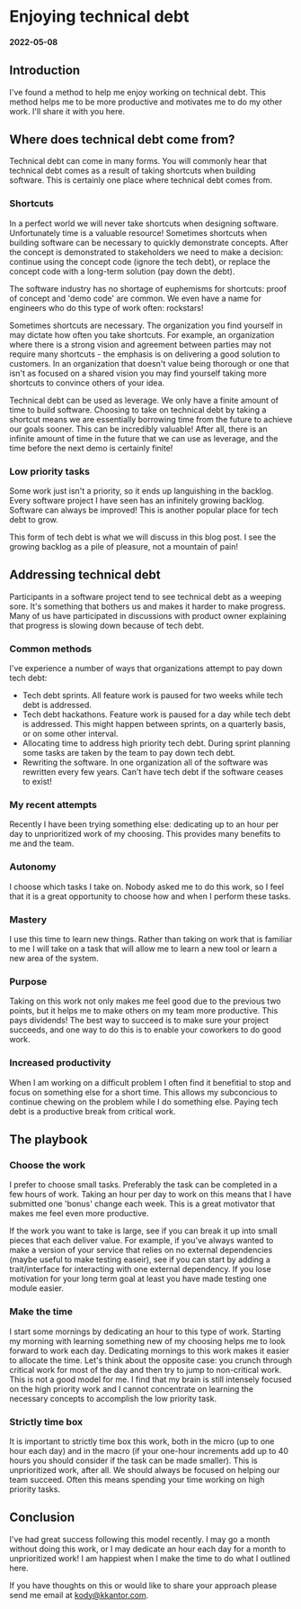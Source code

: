 # Enjoying technical debt
#### 2022-05-08

## Introduction

I've found a method to help me enjoy working on technical debt. This method
helps me to be more productive and motivates me to do my other work. I'll share
it with you here. 

## Where does technical debt come from?

Technical debt can come in many forms. You will commonly hear that technical
debt comes as a result of taking shortcuts when building software. This is
certainly one place where technical debt comes from.

### Shortcuts

In a perfect world we will never take shortcuts when designing software.
Unfortunately time is a valuable resource! Sometimes shortcuts when building
software can be necessary to quickly demonstrate concepts. After the concept is
demonstrated to stakeholders we need to make a decision: continue using the
concept code (ignore the tech debt), or replace the concept code with a long-term
solution (pay down the debt).

The software industry has no shortage of euphemisms for shortcuts: proof of
concept and 'demo code' are common. We even have a name for engineers who do
this type of work often: rockstars!

Sometimes shortcuts are necessary. The organization you find yourself in may
dictate how often you take shortcuts. For example, an organization where there
is a strong vision and agreement between parties may not require many shortcuts -
the emphasis is on delivering a good solution to customers. In an organization
that doesn't value being thorough or one that isn't as focused on a shared
vision you may find yourself taking more shortcuts to convince others of your
idea.

Technical debt can be used as leverage. We only have a finite amount of time to
build software. Choosing to take on technical debt by taking a shortcut means we 
are essentially borrowing time from the future to achieve our goals sooner. This
can be incredibly valuable! After all, there is an infinite amount of time in
the future that we can use as leverage, and the time before the next demo is
certainly finite!

### Low priority tasks

Some work just isn't a priority, so it ends up languishing in the backlog.
Every software project I have seen has an infinitely growing backlog. Software
can always be improved! This is another popular place for tech debt to grow.

This form of tech debt is what we will discuss in this blog post. I see the
growing backlog as a pile of pleasure, not a mountain of pain!

## Addressing technical debt

Participants in a software project tend to see technical debt as a weeping sore.
It's something that bothers us and makes it harder to make progress. Many of us
have participated in discussions with product owner explaining that progress is
slowing down because of tech debt.

### Common methods

I've experience a number of ways that organizations attempt to pay down tech
debt:

- Tech debt sprints. All feature work is paused for two weeks while tech debt is
  addressed.
- Tech debt hackathons. Feature work is paused for a day while tech debt is
  addressed. This might happen between sprints, on a quarterly basis, or on some
  other interval.
- Allocating time to address high priority tech debt. During sprint planning
  some tasks are taken by the team to pay down tech debt.
- Rewriting the software. In one organization all of the software was rewritten
  every few years. Can't have tech debt if the software ceases to exist!

### My recent attempts

Recently I have been trying something else: dedicating up to an hour per day to
unprioritized work of my choosing. This provides many benefits to me and the
team.

### Autonomy

I choose which tasks I take on. Nobody asked me to do this work, so
I feel that it is a great opportunity to choose how and when I perform these
tasks.

### Mastery

I use this time to learn new things. Rather than taking on work
that is familiar to me I will take on a task that will allow me to learn a new
tool or learn a new area of the system.

### Purpose

Taking on this work not only makes me feel good due to the previous
two points, but it helps me to make others on my team more productive. This
pays dividends! The best way to succeed is to make sure your project succeeds,
and one way to do this is to enable your coworkers to do good work.

### Increased productivity

When I am working on a difficult problem I often find
it benefitial to stop and focus on something else for a short time. This
allows my subconcious to continue chewing on the problem while I do something
else. Paying tech debt is a productive break from critical work.

## The playbook

### Choose the work

I prefer to choose small tasks. Preferably the task can be completed in a few
hours of work. Taking an hour per day to work on this means that I
have submitted one 'bonus' change each week. This is a great motivator that
makes me feel even more productive.

If the work you want to take is large, see if you can break it up into small
pieces that each deliver value. For example, if you've always wanted to make a
version of your service that relies on no external dependencies (maybe useful
to make testing easeir), see if you can start by adding a trait/interface for
interacting with one external dependency. If you lose motivation for your long
term goal at least you have made testing one module easier.

### Make the time

I start some mornings by dedicating an hour to this type of work. Starting my
morning with learning something new of my choosing helps me to look forward to
work each day. Dedicating mornings to this work makes it easier to allocate
the time. Let's think about the opposite case: you crunch through critical work
for most of the day and then try to jump to non-critical work. This is not a
good model for me. I find that my brain is still intensely focused on the high
priority work and I cannot concentrate on learning the necessary concepts to
accomplish the low priority task.

### Strictly time box

It is important to strictly time box this work, both in the micro (up to one
hour each day) and in the macro (if your one-hour increments add up to 40 hours
you should consider if the task can be made smaller). This is unprioritized
work, after all. We should always be focused on helping our team succeed. Often
this means spending your time working on high priority tasks.

## Conclusion

I've had great success following this model recently. I may go a month without
doing this work, or I may dedicate an hour each day for a month to unprioritized
work! I am happiest when I make the time to do what I outlined here.

If you have thoughts on this or would like to share your approach please send me
email at kody@kkantor.com.